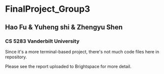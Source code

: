 # FinalProject_Group3
## Hao Fu & Yuheng shi & Zhengyu Shen
### CS 5283 Vanderbilt University
Since it's a more terminal-based project, there's not much code files here in repository.

Please see the report uploaded to Brightspace for more detail.
